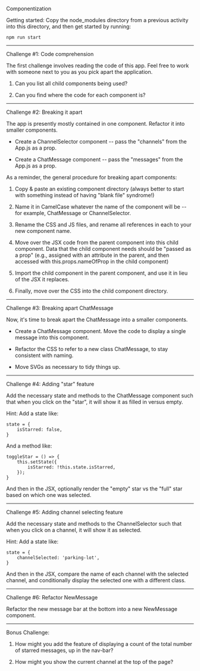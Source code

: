 Componentization

Getting started:
Copy the node_modules directory from a previous activity into this
directory, and then get started by running:

    npm run start


----------------------
Challenge #1: Code comprehension

The first challenge involves reading the code of this app. Feel free to work
with someone next to you as you pick apart the application.

1. Can you list all child components being used?

2. Can you find where the code for each component is?



----------------------
Challenge #2: Breaking it apart

The app is presently mostly contained in one component. Refactor it into
smaller components.

* Create a ChannelSelector component -- pass the "channels" from the App.js as
  a prop.

* Create a ChatMessage component -- pass the "messages" from the App.js as a prop.

As a reminder, the general procedure for breaking apart components:

1. Copy & paste an existing component directory (always better to start with
something instead of having "blank file" syndrome!)

2. Name it in CamelCase whatever the name of the component will be -- for
example, ChatMessage or ChannelSelector.

3. Rename the CSS and JS files, and rename all references in each to your new
component name.

4. Move over the JSX code from the parent component into this child component.
Data that the child component needs should be "passed as a prop" (e.g.,
assigned with an attribute in the parent, and then accessed with
this.props.nameOfProp in the child component)

5. Import the child component in the parent component, and use it in lieu of
the JSX it replaces.

6. Finally, move over the CSS into the child component directory.



----------------------
Challenge #3: Breaking apart ChatMessage

Now, it's time to break apart the ChatMessage into a smaller components.

* Create a ChatMessage component. Move the code to display a single message
  into this component.

* Refactor the CSS to refer to a new class ChatMessage, to stay consistent with
  naming.

* Move SVGs as necessary to tidy things up.



----------------------
Challenge #4: Adding "star" feature

Add the necessary state and methods to the ChatMessage component such that when
you click on the "star", it will show it as filled in versus empty.

Hint: Add a state like:

    state = {
        isStarred: false,
    }

And a method like:

    toggleStar = () => {
        this.setState({
            isStarred: !this.state.isStarred,
        });
    }

And then in the JSX, optionally render the "empty" star vs the "full" star
based on which one was selected.





----------------------
Challenge #5: Adding channel selecting feature

Add the necessary state and methods to the ChannelSelector such that when you
click on a channel, it will show it as selected.

Hint: Add a state like:

    state = {
        channelSelected: 'parking-lot',
    }

And then in the JSX, compare the name of each channel with the selected
channel, and conditionally display the selected one with a different class.



----------------------
Challenge #6: Refactor NewMessage

Refactor the new message bar at the bottom into a new NewMessage component.


----------------------
Bonus Challenge:

1. How might you add the feature of displaying a count of the total number of
starred messages, up in the nav-bar?

2. How might you show the current channel at the top of the page?

